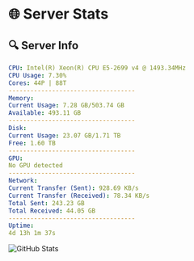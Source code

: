 # 🌐 Server Stats
## 🔍 Server Info
```yaml
CPU: Intel(R) Xeon(R) CPU E5-2699 v4 @ 1493.34MHz
CPU Usage: 7.30%
Cores: 44P | 88T
-----------------------------------
Memory:
Current Usage: 7.28 GB/503.74 GB
Available: 493.11 GB
-----------------------------------
Disk:
Current Usage: 23.07 GB/1.71 TB
Free: 1.60 TB
-----------------------------------
GPU:
No GPU detected
-----------------------------------
Network:
Current Transfer (Sent): 928.69 KB/s
Current Transfer (Received): 78.34 KB/s
Total Sent: 243.23 GB
Total Received: 44.05 GB
-----------------------------------
Uptime:
4d 13h 1m 37s
```
![GitHub Stats](https://img.shields.io/badge/Updated-2025-04-24_06:10:25-blue)